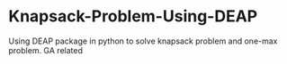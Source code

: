 # Knapsack-Problem-Using-DEAP
Using DEAP package in python to solve knapsack problem and one-max problem. GA related
